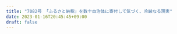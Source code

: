 ```yaml
---
title: "7082号 「ふるさと納税」を数十自治体に寄付して気づく、冷厳なる現実"
date: 2023-01-16T20:45:45+09:00
draft: false
---
```


```
```

```
```
